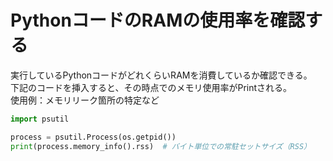 # PythonコードのRAMの使用率を確認する

実行しているPythonコードがどれくらいRAMを消費しているか確認できる。 \
下記のコードを挿入すると、その時点でのメモリ使用率がPrintされる。\
使用例：メモリリーク箇所の特定など

```python
import psutil

process = psutil.Process(os.getpid())
print(process.memory_info().rss)  # バイト単位での常駐セットサイズ（RSS）
```